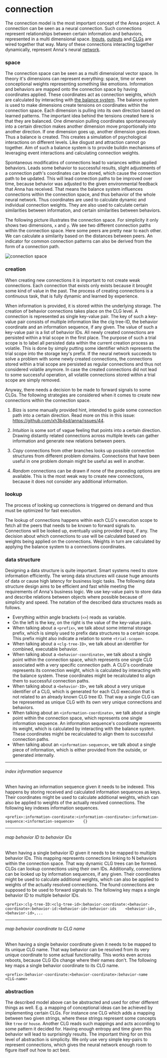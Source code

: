# connection
The connection model is the most important concept of the Anna project. A
connection can be seen as a neural connection. Such connections represent
relationships between certain information and behaviors, represented in a multi
dimensional space. [Inputs](input.md), [outputs](output.md) and [CLGs](clg.md)
are wired together that way. Many of these connections interacting together
dynamically, represent Anna's neural [network](network.md).

### space
The connection space can be seen as a multi dimensional vector space. In theory
it's dimensions can represent everything: space, time or even conceptional
weights representing something like emotions. Information and behaviors are
mapped onto the connection space by having coordinates applied. These
coordinates act as connection weights, which are calculated by interacting with
[the balance system](distribution.md#balance-system). The balance system is
used to make dimensions create tensions on coordinates within the connection
space. Each dimension is pulling into its own direction based on learned
patterns. The important idea behind the tensions created here is that they are
balanced. One dimension pulling coordinates spontaneously into a certain
direction makes another dimension move proportionally into another direction. If
one dimension goes up, another dimension goes down. Thus a balance is created.
This creates a simulation of psychological interactions on different levels.
Like disgust and attraction cannot go together. Aim of such a balance system is
to provide buildin mechanisms of leveraging event interactions and calculating
connection weights.

Spontaneous modificatins of connections lead to variances within applied
behaviors. Leads some behavior to successful results, slight adjustments of a
connection path's coordinates can be stored, which cause the connection path to
be updated. This will lead connection paths to be improved over time, because
behavior was adjusted to the given environmental feedback that Anna has
received. That means the balance system influences connections within the
connection space, and thus behavior of the whole neural network. Thus
coordinates are used to calculate dynamic and individual connection weights.
They are also used to calculate certain similarities between information, and
certain similarities between behaviors.

The following picture illustrates the connection space. For simplicity it only
shows two dimensions, `x` and `y`. We see two different connection paths within
the connection space. Here some peers are pretty near to each other. We can
calculate a similarity based on the distances between peers. An indicator for
common connection patterns can also be derived from the form of a connection
path.

![connection space](image/connection_space.png)

### creation
When creating new connections it is important to not create weak connections.
Each connection that exists only exists because it brought some kind of value
in the past. The process of creating connections is a continuous task, that is
fully dynamic and learned by experience.

When information is provided, it is stored within the underlying storage. The
creation of behavior connections takes place on the CLG level. A connection is
represented as single key-value pair. The key of such a key-value pair consists
of multiple information like the clg tree-ID, the behavior coordinate and an
information sequence, if any given. The value of such a key-value pair is a
list of behavior IDs. All newly created connections are persisted within a
trial scope in the first place. The purpose of such a trial scope is to label
all persisted data within the current creation process as volatile. This is
done by simply putting some identifier which represents the trial scope into
the storage key's prefix. If the neural network succeeds to solve a problem
with some newly created connections, the connections stored within a trial
scope are persisted as regular connections and thus not considered volatile
anymore. In case the created connections did not lead to some successful
operation, all volatile connections stored within a trial scope are simply
removed.

Anyway, there needs a decision to be made to forward signals to some CLGs. The
following strategies are considered when it comes to create new connections
within the connection space.

1. *Bias* is some manually provided hint, intended to guide some connection path
   into a certain direction. Read more on this in this issue:
   https://github.com/xh3b4sd/anna/issues/44.

2. *Intuition* is some sort of vague feeling that points into a certain
   direction. Drawing distantly related connections across multiple levels can
   gather information and generate new relations between peers.

3. *Copy* connections from other branches looks up possible connection structures
   from different problem domains. Connections that have been useful in one
   problem domain might be useful as well in another.

4. *Random* connections can be drawn if none of the preceding options are
   available. This is the most weak way to create new connections, because it
   does not consider any additional information.

### lookup
The process of looking up connections is triggered on demand and thus must be
optimized for fast execution.

The lookup of connections happens within each CLG's execution scope to fetch
all the peers that needs to be known to forward signals to. Connections will be
looked up, eventually using provided input, if any. The decision about which
connections to use will be calculated based on weights being applied on the
connections. Weights in turn are calculated by applying the balance system to a
connections coordinates.

### data structure
Designing a data structure is quite important. Smart systems need to store
information efficiently. The wrong data structures will cause huge amounts of
data or cause high latency for business logic tasks. The following data
structure design aims to be efficient and fast while meeting the requirements
of Anna's business logic. We use key-value pairs to store data and describe
relations between objects where possible because of simplicity and speed. The
notation of the described data structures reads as follows.

- Everything within angle brackets (`<>`) reads as variable.
- On the left is the key, on the right is the value of the key-value pairs.
- When talking about a `<prefix>`, we talk about some internal storage prefix,
  which is simply used to prefix data structures to a certain scope. This
  prefix might also indicate a relation to some `<trial-scope>`.
- When talking about a `<clg-tree-ID>`, we talk about an identifier for
  combined, executable behavior.
- When talking about a `<behavior-coordinate>`, we talk about a single point
  within the connection space, which represents one single CLG associated with
  a very specific connection path. A CLG's coordinate represents its connection
  weight, which is calculated by interacting with the balance system. These
  coordinates might be recalculated to align them to successful connection
  paths.
- When talking about a `<behavior-ID>`, we talk about a very unique identifier
  of a CLG, which is generated for each CLG execution that is not related to an
  already known CLG tree ID. That way a single CLG can be represented as unique
  CLG with its own very unique connections and behaviors.
- When talking about an `<information-coordinate>`, we talk about a single
  point within the connection space, which represents one single information
  sequence. An information sequence's coordinate represents its weight, which
  is calculated by interacting with the balance system. These coordinates might
  be recalculated to align them to successful connection paths.
- When talking about an `<information-sequence>`, we talk about a single piece
  of information, which is either provided from the outside, or generated
  internally.

---

###### index information sequence
When having an information sequence given it needs to be indexed. This happens
by storing received and calculated information sequences as keys. Their
coordinates might be used to calculate additional weights, which can also be
applied to weights of the actually resolved connections. The following key
indexes information sequences.

```
<prefix>:information-coordinate:<information-coordinate>:information-sequence:<information-sequence>    {}
```

---

###### map behavior ID to behavior IDs
When having a single behavior ID given it needs to be mapped to multiple
behavior IDs. This mapping represents connections linking to N behaviors within
the connection space. That way dynamic CLG trees can be formed. CLGs can lookup
connections using their own IDs. Additionally, connections can be looked up by
information sequences, if any given. Their coordinates might be used to
calculate additional weights, which can also be applied to weights of the
actually resolved connections. The found connections are supposed to be used to
forward signals to. The following key maps a single behavior ID to multiple
behavior IDs.

```
<prefix>:clg-tree-ID:<clg-tree-id>:behavior-coordinate:<behavior-coordinate>:behavior-id:<behavior-id>:behavior-ids    <behavior-id>,<behavior-id>,...
```

---

###### map behavior coordinate to CLG name
When having a single behavior coordinate given it needs to be mapped to its
unique CLG name. That way behavior can be resolved from its very unique
coordinate to some actual functionality. This works even across reboots,
because CLG IDs change where their names don't. The following key maps a single
behavior coordinate to its CLG name.

```
<prefix>:behavior-coordinate:<behavior-coordinate>:behavior-name    <CLG-name>
```

### abstraction
The described model above can be abstracted and used for other different things
as well. E.g. a mapping of conceptional ideas can be achieved by implementing
certain CLGs. For instance one CLG which adds a mapping between two given
strings, where these strings represent some concepts like `tree` or `house`.
Another CLG reads such mappings and acts according to some pattern it decided
for. Having enough entropy and time given this behavior will lead to
surprisingly results. The important thing for on this level of abstraction is
simplicity. We only use very simple key-pairs to represent connections, which
gives the neural network enough room to figure itself out how to act best.
